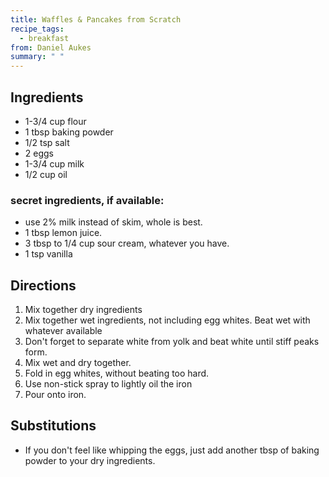 ```yaml
---
title: Waffles & Pancakes from Scratch
recipe_tags:
  - breakfast
from: Daniel Aukes
summary: " "
---
```

## Ingredients

-   1-3/4 cup flour
-   1 tbsp baking powder
-   1/2 tsp salt
-   2 eggs
-   1-3/4 cup milk
-   1/2 cup oil

### secret ingredients, if available:

-   use 2% milk instead of skim, whole is best.
-   1 tbsp lemon juice.
-   3 tbsp to 1/4 cup sour cream, whatever you have.
-   1 tsp vanilla

## Directions

1.  Mix together dry ingredients
2.  Mix together wet ingredients, not including egg whites. Beat wet with whatever available
3.  Don't forget to separate white from yolk and beat white until stiff peaks form.
4.  Mix wet and dry together.
5.  Fold in egg whites, without beating too hard.
5.  Use non-stick spray to lightly oil the iron
6.  Pour onto iron.

## Substitutions

* If you don't feel like whipping the eggs, just add another tbsp of baking powder to your dry ingredients.